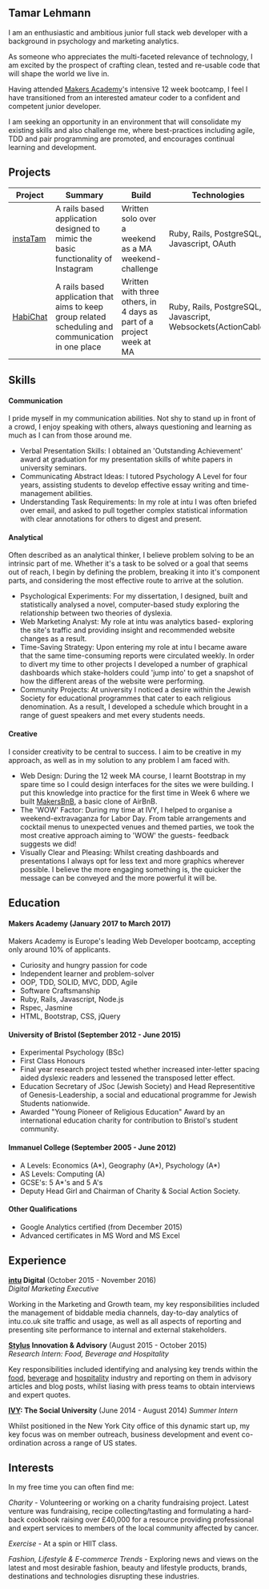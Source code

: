 ## Tamar Lehmann

I am an enthusiastic and ambitious junior full stack web developer with a background in psychology and marketing analytics.

As someone who appreciates the multi-faceted relevance of technology, I am excited by the prospect of crafting clean, tested and re-usable code that will shape the world we live in.

Having attended [Makers Academy](http://www.makersacademy.com/)'s intensive 12 week bootcamp, I feel I have transitioned from an interested amateur coder to a confident and competent junior developer.

I am seeking an opportunity in an environment that will consolidate my existing skills and also challenge me, where best-practices including agile, TDD and pair programming are promoted, and encourages continual learning and development.


## Projects

| Project | Summary | Build | Technologies | Testing |
|  ------ |  ---------------- | ----------- | -------------| ------- |
| [instaTam](https://github.com/tamarlehmann/instagram-challenge) | A rails based application designed to mimic the basic functionality of Instagram | Written solo over a weekend as a MA weekend-challenge | Ruby, Rails, PostgreSQL, Javascript, OAuth | RSpec, Capybara |
| [HabiChat](https://github.com/laurenrosie/HabiChat) | A rails based application that aims to keep group related scheduling and communication in one place | Written with three others, in 4 days as part of a project week at MA | Ruby, Rails, PostgreSQL, Javascript, Websockets(ActionCable) | RSpec, Capybara |



## Skills

#### Communication
I pride myself in my communication abilities. Not shy to stand up in front of a crowd, I enjoy speaking with others, always questioning and learning as much as I can from those around me.

- Verbal Presentation Skills: I obtained an 'Outstanding Achievement' award at graduation for my presentation skills of white papers in university seminars.
- Communicating Abstract Ideas: I tutored Psychology A Level for four years, assisting students to develop effective essay writing and time-management abilities.  
- Understanding Task Requirements: In my role at intu I was often briefed over email, and asked to pull together complex statistical information with clear annotations for others to digest and present.


#### Analytical
Often described as an analytical thinker, I believe problem solving to be an intrinsic part of me. Whether it's a task to be solved or a goal that seems out of reach, I begin by defining the problem, breaking it into it's component parts, and considering the most effective route to arrive at the solution.

- Psychological Experiments: For my dissertation, I designed, built and statistically analysed a novel, computer-based study exploring the relationship between two theories of dyslexia.
- Web Marketing Analyst: My role at intu was analytics based- exploring the site's traffic and providing insight and recommended website changes as a result.
- Time-Saving Strategy: Upon entering my role at intu I became aware that the same time-consuming reports were circulated weekly. In order to divert my time to other projects I developed a number of graphical dashboards which stake-holders could 'jump into' to get a snapshot of how the different areas of the website were performing.  
- Community Projects: At university I noticed a desire within the Jewish Society for educational programmes that cater to each religious denomination. As a result, I developed a schedule which brought in a range of guest speakers and met every students needs.

#### Creative
I consider creativity to be central to success. I aim to be creative in my approach, as well as in my solution to any problem I am faced with.

- Web Design: During the 12 week MA course, I learnt Bootstrap in my spare time so I could design interfaces for the sites we were building. I put this knowledge into practice for the first time in Week 6 where we built [MakersBnB](https://github.com/dylanrhodius/MakersBnB-challenge), a basic clone of AirBnB.
- The 'WOW' Factor: During my time at IVY, I helped to organise a weekend-extravaganza for Labor Day. From table arrangements and cocktail menus to unexpected venues and themed parties, we took the most creative approach aiming to 'WOW' the guests- feedback suggests we did!
- Visually Clear and Pleasing: Whilst creating dashboards and presentations I always opt for less text and more graphics wherever possible. I believe the more engaging something is, the quicker the message can be conveyed and the more powerful it will be.


## Education

#### Makers Academy (January 2017 to March 2017)
Makers Academy is Europe's leading Web Developer bootcamp, accepting only around 10% of applicants.

- Curiosity and hungry passion for code
- Independent learner and problem-solver
- OOP, TDD, SOLID, MVC, DDD, Agile
- Software Craftsmanship
- Ruby, Rails, Javascript, Node.js
- Rspec, Jasmine
- HTML, Bootstrap, CSS, jQuery

#### University of Bristol (September 2012 - June 2015)

- Experimental Psychology (BSc)
- First Class Honours
- Final year research project tested whether increased inter-letter spacing aided dyslexic readers and lessened the transposed letter effect.
- Education Secretary of JSoc (Jewish Society) and Head Representitive of Genesis-Leadership, a social and educational programme for Jewish Students nationwide.
- Awarded "Young Pioneer of Religious Education" Award by an international education charity for contribution to Bristol's student community.

#### Immanuel College (September 2005 - June 2012)

- A Levels: Economics (A\*), Geography (A\*), Psychology (A\*)
- AS Levels: Computing (A)
- GCSE's: 5 A\*'s and 5 A's
- Deputy Head Girl and Chairman of Charity & Social Action Society.

#### Other Qualifications

- Google Analytics certified (from December 2015)
- Advanced certificates in MS Word and MS Excel

## Experience

**[intu](http://intu.co.uk/ ) Digital** (October 2015 - November 2016)    
*Digital Marketing Executive*

Working in the Marketing and Growth team, my key responsibilities included the management of biddable media channels, day-to-day analytics of intu.co.uk site traffic and usage, as well as all aspects of reporting and presenting site performance to internal and external stakeholders.

**[Stylus](http://www.stylus.com/) Innovation & Advisory** (August 2015 - October 2015)   
*Research Intern: Food, Beverage and Hospitality*  

Key responsibilities included identifying and analysing key trends within the [food](http://www.stylus.com/vksjnm), [beverage](http://www.stylus.com/zqkvgn) and [hospitality](http://www.stylus.com/hlhvzp) industry and reporting on them in advisory articles and blog posts, whilst liasing with press teams to obtain interviews and expert quotes.

**[IVY](https://www.ivy.com/): The Social University** (June 2014 - August 2014)
*Summer Intern*

Whilst positioned in the New York City office of this dynamic start up, my key focus was on member outreach, business development and event co-ordination across a range of US states.

## Interests
In my free time you can often find me:

*Charity* - Volunteering or working on a charity fundraising project. Latest venture was fundraising, recipe collecting/tasting and formulating a hard-back cookbook raising over £40,000 for a resource providing professional and expert services to members of the local community affected by cancer.

*Exercise* - At a spin or HIIT class.

*Fashion, Lifestyle & E-commerce Trends* - Exploring news and views on the latest and most desirable fashion, beauty and lifestyle products, brands, destinations and technologies disrupting these industries.
